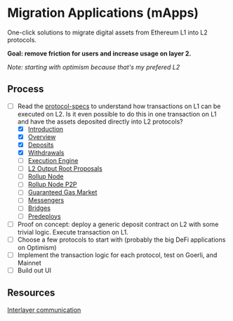 # Migration Applications (mApps)

One-click solutions to migrate digital assets from Ethereum L1 into L2 protocols.

**Goal: remove friction for users and increase usage on layer 2.**

_Note: starting with optimism because that's my prefered L2_

## Process

- [ ] Read the [protocol-specs](https://github.com/ethereum-optimism/optimism/tree/develop/specs) to understand how transactions on L1 can be executed on L2. Is it even possible to do this in one transaction on L1 and have the assets deposited directly into L2 protocols?
  - [X] [Introduction](https://github.com/ethereum-optimism/optimism/blob/develop/specs/introduction.md)
  - [X] [Overview](https://github.com/ethereum-optimism/optimism/blob/develop/specs/overview.md)
  - [X] [Deposits](https://github.com/ethereum-optimism/optimism/blob/develop/specs/deposits.md)
  - [X] [Withdrawals](https://github.com/ethereum-optimism/optimism/blob/develop/specs/withdrawals.md)
  - [ ] [Execution Engine](https://github.com/ethereum-optimism/optimism/blob/develop/specs/exec-engine.md)
  - [ ] [L2 Output Root Proposals](https://github.com/ethereum-optimism/optimism/blob/develop/specs/proposals.md)
  - [ ] [Rollup Node](https://github.com/ethereum-optimism/optimism/blob/develop/specs/rollup-node.md)
  - [ ] [Rollup Node P2P](https://github.com/ethereum-optimism/optimism/blob/develop/specs/rollup-node-p2p.md)
  - [ ] [Guaranteed Gas Market](https://github.com/ethereum-optimism/optimism/blob/develop/specs/guaranteed-gas-market.md)
  - [ ] [Messengers](https://github.com/ethereum-optimism/optimism/blob/develop/specs/messengers.md)
  - [ ] [Bridges](https://github.com/ethereum-optimism/optimism/blob/develop/specs/bridges.md)
  - [ ] [Predeploys](https://github.com/ethereum-optimism/optimism/blob/develop/specs/predeploys.md)
- [ ] Proof on concept: deploy a generic deposit contract on L2 with some trivial logic. Execute transaction on L1.
- [ ] Choose a few protocols to start with (probably the big DeFi applications on Optimism)
- [ ] Implement the transaction logic for each protocol, test on Goerli, and Mainnet
- [ ] Build out UI

## Resources

[Interlayer communication](https://github.com/ethereum-optimism/optimism-tutorial/tree/main/cross-dom-comm)
